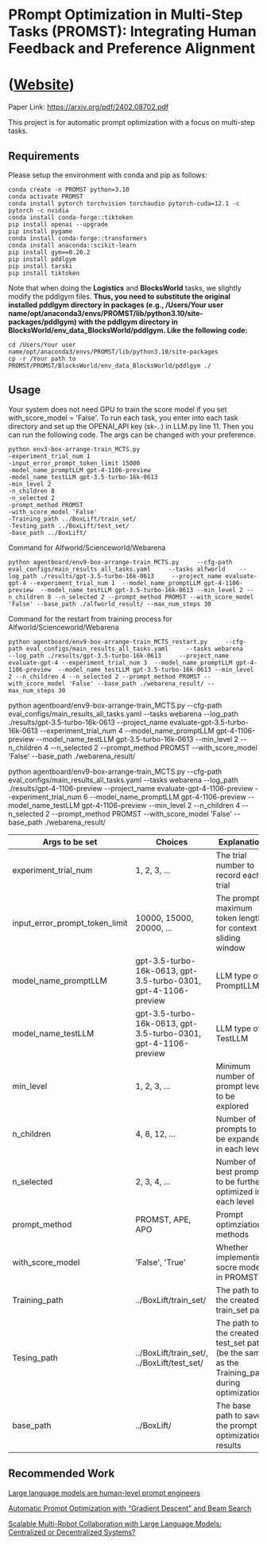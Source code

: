 # PRompt Optimization in Multi-Step Tasks (PROMST): Integrating Human Feedback and Preference Alignment
# ([Website](https://yongchao98.github.io/MIT-REALM-PROMST/))
Paper Link: https://arxiv.org/pdf/2402.08702.pdf

This project is for automatic prompt optimization with a focus on multi-step tasks.

## Requirements
Please setup the environment with conda and pip as follows:
```
conda create -n PROMST python=3.10
conda activate PROMST
conda install pytorch torchvision torchaudio pytorch-cuda=12.1 -c pytorch -c nvidia
conda install conda-forge::tiktoken
pip install openai --upgrade
pip install pygame
conda install conda-forge::transformers
conda install anaconda::scikit-learn
pip install gym==0.26.2
pip install pddlgym
pip install tarski
pip install tiktoken
```
Note that when doing the **Logistics** and **BlocksWorld** tasks, we slightly modify the pddlgym files. **Thus, you need to substitute the original installed pddlgym directory in packages (e.g., /Users/Your user name/opt/anaconda3/envs/PROMST/lib/python3.10/site-packages/pddlgym) with the pddlgym directory in BlocksWorld/env_data_BlocksWorld/pddlgym. Like the following code:** 
```
cd /Users/Your user name/opt/anaconda3/envs/PROMST/lib/python3.10/site-packages
cp -r /Your path to PROMST/PROMST/BlocksWorld/env_data_BlocksWorld/pddlgym ./
```

## Usage
Your system does not need GPU to train the score model if you set with_score_model = 'False'. To run each task, you enter into each task directory and set up the OPENAI_API key (sk-..) in LLM.py line 11. Then you can run the following code. The args can be changed with your preference.
```
python env3-box-arrange-train_MCTS.py
-experiment_trial_num 1
-input_error_prompt_token_limit 15000
-model_name_promptLLM gpt-4-1106-preview
-model_name_testLLM gpt-3.5-turbo-16k-0613
-min_level 2
-n_children 8
-n_selected 2
-prompt_method PROMST
-with_score_model 'False'
-Training_path ../BoxLift/train_set/
-Testing_path ../BoxLift/test_set/
-base_path ../BoxLift/
```

Command for Alfworld/Scienceworld/Webarena
```
python agentboard/env9-box-arrange-train_MCTS.py     --cfg-path eval_configs/main_results_all_tasks.yaml     --tasks alfworld    --log_path ./results/gpt-3.5-turbo-16k-0613     --project_name evaluate-gpt-4 --experiment_trial_num 1  --model_name_promptLLM gpt-4-1106-preview  --model_name_testLLM gpt-3.5-turbo-16k-0613 --min_level 2 --n_children 8 --n_selected 2 --prompt_method PROMST --with_score_model 'False' --base_path ./alfworld_result/ --max_num_steps 30
```

Command for the restart from training process for Alfworld/Scienceworld/Webarena
```
python agentboard/env9-box-arrange-train_MCTS_restart.py     --cfg-path eval_configs/main_results_all_tasks.yaml     --tasks webarena    --log_path ./results/gpt-3.5-turbo-16k-0613     --project_name evaluate-gpt-4 --experiment_trial_num 3  --model_name_promptLLM gpt-4-1106-preview  --model_name_testLLM gpt-3.5-turbo-16k-0613 --min_level 2 --n_children 4 --n_selected 2 --prompt_method PROMST --with_score_model 'False' --base_path ./webarena_result/ --max_num_steps 30
```

python agentboard/env9-box-arrange-train_MCTS.py     --cfg-path eval_configs/main_results_all_tasks.yaml     --tasks webarena    --log_path ./results/gpt-3.5-turbo-16k-0613     --project_name evaluate-gpt-3.5-turbo-16k-0613 --experiment_trial_num 4  --model_name_promptLLM gpt-4-1106-preview  --model_name_testLLM gpt-3.5-turbo-16k-0613 --min_level 2 --n_children 4 --n_selected 2 --prompt_method PROMST --with_score_model 'False' --base_path ./webarena_result/

python agentboard/env9-box-arrange-train_MCTS.py     --cfg-path eval_configs/main_results_all_tasks.yaml     --tasks webarena    --log_path ./results/gpt-4-1106-preview     --project_name evaluate-gpt-4-1106-preview --experiment_trial_num 6  --model_name_promptLLM gpt-4-1106-preview  --model_name_testLLM gpt-4-1106-preview --min_level 2 --n_children 4 --n_selected 2 --prompt_method PROMST --with_score_model 'False' --base_path ./webarena_result/

| Args to be set | Choices | Explanation |
| --------------- | --------------- | --------------- |
| experiment_trial_num | 1, 2, 3, ... | The trial number to record each trial |
| input_error_prompt_token_limit | 10000, 15000, 20000, ... | The prompt maximum token length for context sliding window |
| model_name_promptLLM | gpt-3.5-turbo-16k-0613, gpt-3.5-turbo-0301, gpt-4-1106-preview | LLM type of PromptLLM |
| model_name_testLLM | gpt-3.5-turbo-16k-0613, gpt-3.5-turbo-0301, gpt-4-1106-preview | LLM type of TestLLM |
| min_level | 1, 2, 3, ... | Minimum number of prompt levels to be explored |
| n_children | 4, 8, 12, ... | Number of prompts to be expanded in each level |
| n_selected | 2, 3, 4, ... | Number of best prompts to be further optimized in each level |
| prompt_method | PROMST, APE, APO | Prompt optimziation methods |
| with_score_model | 'False', 'True' | Whether implementing socre model in PROMST |
| Training_path | ../BoxLift/train_set/ | The path to the created train_set path |
| Tesing_path | ../BoxLift/train_set/, ../BoxLift/test_set/ | The path to the created test_set path (be the same as the Training_path during optimization) |
| base_path | ../BoxLift/ | The base path to save the prompt optimization results |

## Recommended Work

[Large language models are human-level prompt engineers](https://arxiv.org/abs/2211.01910)

[Automatic Prompt Optimization with “Gradient Descent” and Beam Search](https://arxiv.org/abs/2305.03495)

[Scalable Multi-Robot Collaboration with Large Language Models: Centralized or Decentralized Systems?](https://yongchao98.github.io/MIT-REALM-Multi-Robot/)
